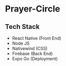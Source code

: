 # Prayer-Circle

## Tech Stack
- React Native (Front End)
- Node JS
- Nativewind (CSS)
- Firebase (Back End)
- Expo Go (Deployment)
